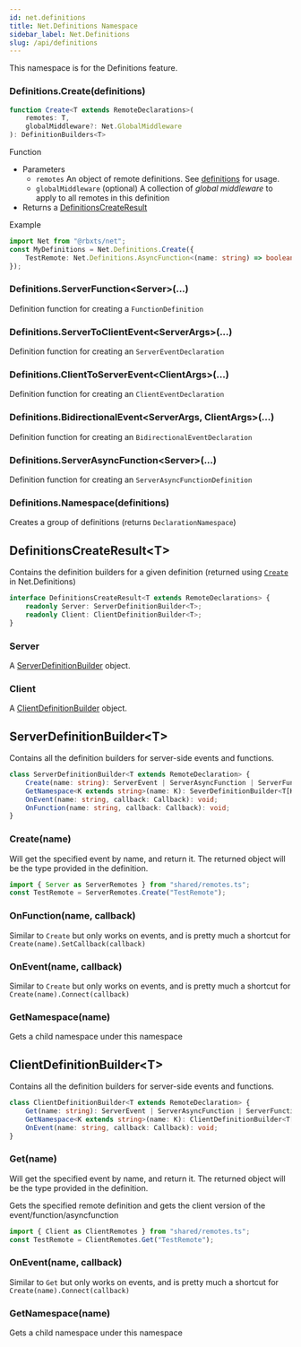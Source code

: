 ```yaml
---
id: net.definitions
title: Net.Definitions Namespace
sidebar_label: Net.Definitions
slug: /api/definitions
---
```


This namespace is for the Definitions feature.

### Definitions.Create(definitions)
```ts
function Create<T extends RemoteDeclarations>(
    remotes: T,
    globalMiddleware?: Net.GlobalMiddleware
): DefinitionBuilders<T>
```


Function
- Parameters
    - `remotes` An object of remote definitions. See [definitions](../definitions#definitions-oh-my) for usage.
    - `globalMiddleware` (optional) A collection of _global middleware_ to apply to all remotes in this definition
- Returns a [DefinitionsCreateResult](#definitionscreateresultt)

Example
```ts title="shared/remotes.ts"
import Net from "@rbxts/net";
const MyDefinitions = Net.Definitions.Create({
    TestRemote: Net.Definitions.AsyncFunction<(name: string) => boolean>()
});
```



### Definitions.ServerFunction&lt;Server&gt;(...)
Definition function for creating a `FunctionDefinition`
<!-- ### Event&lt;ServerArgs, ClientArgs&gt;(...)
Definition function for creating an `EventDefinition` -->
### Definitions.ServerToClientEvent&lt;ServerArgs&gt;(...)
Definition function for creating an `ServerEventDeclaration`
### Definitions.ClientToServerEvent&lt;ClientArgs&gt;(...)
Definition function for creating an `ClientEventDeclaration`
### Definitions.BidirectionalEvent&lt;ServerArgs, ClientArgs&gt;(...)
Definition function for creating an `BidirectionalEventDeclaration`
### Definitions.ServerAsyncFunction&lt;Server&gt;(...)
Definition function for creating an `ServerAsyncFunctionDefinition`
### Definitions.Namespace(definitions)
Creates a group of definitions (returns `DeclarationNamespace`)

## DefinitionsCreateResult&lt;T&gt;
Contains the definition builders for a given definition (returned using [`Create`](definitions#definitionscreatedefinitions) in Net.Definitions)

```ts
interface DefinitionsCreateResult<T extends RemoteDeclarations> {
    readonly Server: ServerDefinitionBuilder<T>;
    readonly Client: ClientDefinitionBuilder<T>;
}
```

### Server
A [ServerDefinitionBuilder](definitions#serverdefinitionbuildert) object.
### Client
A [ClientDefinitionBuilder](definitions#clientdefinitionbuildert) object.

## ServerDefinitionBuilder&lt;T&gt;
Contains all the definition builders for server-side events and functions.

```ts
class ServerDefinitionBuilder<T extends RemoteDeclaration> {
    Create(name: string): ServerEvent | ServerAsyncFunction | ServerFunction;
    GetNamespace<K extends string>(name: K): SeverDefinitionBuilder<T[K]>;
    OnEvent(name: string, callback: Callback): void;
    OnFunction(name: string, callback: Callback): void;
}
```


### Create(name)
Will get the specified event by name, and return it. The returned object will be the type provided in the definition.

```ts title="server/example.server.ts"
import { Server as ServerRemotes } from "shared/remotes.ts";
const TestRemote = ServerRemotes.Create("TestRemote");
```

### OnFunction(name, callback)
Similar to `Create` but only works on events, and is pretty much a shortcut for `Create(name).SetCallback(callback)`
### OnEvent(name, callback)
Similar to `Create` but only works on events, and is pretty much a shortcut for `Create(name).Connect(callback)`
### GetNamespace(name)
Gets a child namespace under this namespace

## ClientDefinitionBuilder&lt;T&gt;
Contains all the definition builders for server-side events and functions.

```ts
class ClientDefinitionBuilder<T extends RemoteDeclaration> {
    Get(name: string): ServerEvent | ServerAsyncFunction | ServerFunction;
    GetNamespace<K extends string>(name: K): ClientDefinitionBuilder<T[K]>;
    OnEvent(name: string, callback: Callback): void;
}
```
### Get(name)
Will get the specified event by name, and return it. The returned object will be the type provided in the definition.

Gets the specified remote definition and gets the client version of the event/function/asyncfunction

```ts title="client/example.client.ts"
import { Client as ClientRemotes } from "shared/remotes.ts";
const TestRemote = ClientRemotes.Get("TestRemote");
```

### OnEvent(name, callback)
Similar to `Get` but only works on events, and is pretty much a shortcut for `Create(name).Connect(callback)`

### GetNamespace(name)
Gets a child namespace under this namespace